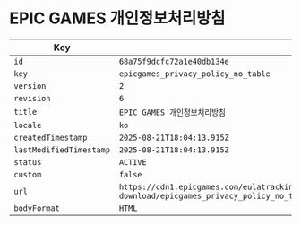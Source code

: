 # EPIC GAMES 개인정보처리방침

| Key | Value |
| --- | ----- |
| `id` | `68a75f9dcfc72a1e40db134e` |
| `key` | `epicgames_privacy_policy_no_table` |
| `version` | `2` |
| `revision` | `6` |
| `title` | `EPIC GAMES 개인정보처리방침` |
| `locale` | `ko` |
| `createdTimestamp` | `2025-08-21T18:04:13.915Z` |
| `lastModifiedTimestamp` | `2025-08-21T18:04:13.915Z` |
| `status` | `ACTIVE` |
| `custom` | `false` |
| `url` | `https://cdn1.epicgames.com/eulatracking-download/epicgames_privacy_policy_no_table/ko/v2/r6/674557788ff5c885da5d7221bc2d31ed.pdf` |
| `bodyFormat` | `HTML` |
